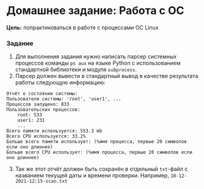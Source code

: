 # Домашнее задание: Работа с ОС

**Цель:**
попрактиковаться в работе с процессами ОС Linux

### Задание
1. Для выполнения задания нужно написать парсер системных процессов команды `ps aux` на языке Python с использованием стандартной библиотеки и модуля `subprocess`. 
2. Парсер должен вывести в стандартный вывод в качестве результата работы следующую информацию:
```
Отчёт о состоянии системы:
Пользователи системы: 'root', 'user1', ...
Процессов запущено: 833
Пользовательских процессов:
    root: 533
    user1: 231
    ...
Всего памяти используется: 553.3 mb
Всего CPU используется: 33.2%
Больше всего памяти использует: (%имя процесса, первые 20 символов если оно длиннее)
Больше всего CPU использует: (%имя процесса, первые 20 символов если оно длиннее)
```
3. Так же этот отчёт должен быть сохранён в отдельный `txt`-файл с названием текущей даты и времени проверки. 
Например, `10-12-2021-12:15-scan.txt`
